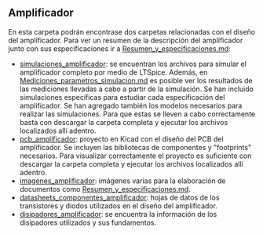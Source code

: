 ## Amplificador

En esta carpeta podrán encontrase dos carpetas relacionadas con el diseño del amplificador. Para ver un resumen de la descripción del amplificador junto con sus especificaciones ir a [Resumen_y_especificaciones.md](Resumen_y_especificaciones.md):

- [simulaciones_amplificador](https://github.com/jpgoyret/tp-final-ruiz-goyret-DCE-FIUBA-1C2019/tree/develop/Amplificador/simulaciones_amplificador): se encuentran los archivos para simular el amplificador completo por medio de LTSpice. Además, en [Mediciones_parametros_simulacion.md](simulaciones_amplificador/Mediciones_parametros_simulacion.md) es posible ver los resultados de las mediciones llevadas a cabo a partir de la simulación. Se han incluido simulaciones específicas para estudiar cada especificación del amplificador. Se han agregado también los modelos necesarios para realizar las simulaciones. Para que estas se lleven a cabo correctamente basta con descargar la carpeta completa y ejecutar los archivos localizados allí adentro. 
- [pcb_amplificador](https://github.com/jpgoyret/tp-final-ruiz-goyret-DCE-FIUBA-1C2019/tree/develop/Amplificador/pcb_amplificador): proyecto en Kicad con el diseño del PCB del amplificador. Se incluyen las bibliotecas de componentes y "footprints" necesarios. Para visualizar correctamente el proyecto es suficiente con descargar la carpeta completa y ejecutar los archivos localizados allí adentro.
- [imagenes_amplificador](https://github.com/jpgoyret/tp-final-ruiz-goyret-DCE-FIUBA-1C2019/tree/develop/Amplificador/imagenes_amplificador): imágenes varias para la elaboración de documentos como [Resumen_y_especificaciones.md](Resumen_y_especificaciones.md).
- [datasheets_componentes_amplificador](https://github.com/jpgoyret/tp-final-ruiz-goyret-DCE-FIUBA-1C2019/tree/develop/datasheets_componentes_amplificador): hojas de datos de los transistores y diodos utilizados en el diseño del amplificador.
- [disipadores_amplificador](https://github.com/jpgoyret/tp-final-ruiz-goyret-DCE-FIUBA-1C2019/tree/develop/disipadores_amplificador): se encuentra la información de los disipadores utilizados y sus fundamentos.



